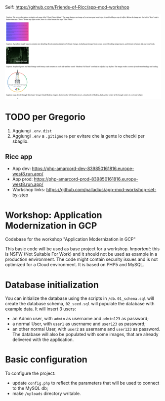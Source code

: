Self: https://github.com/Friends-of-Ricc/app-mod-workshop

![from chrome](image.png)

# TODO per Gregorio

1. Aggiungi `.env.dist`
1. Aggiungi `.env` a `.gitignore` per evitare che la gente lo checki per sbaglio.


## Ricc app

* App dev: https://php-amarcord-dev-839850161816.europe-west8.run.app/
* App prod: https://php-amarcord-prod-839850161816.europe-west8.run.app/
* Workshop links:  https://github.com/palladius/app-mod-workshop-set-by-step

# Workshop: Application Modernization in GCP
Codebase for the workshop "Application Modernization in GCP"

This basic code will be used as base project for a workshop. *Important*: this is NSFW (Not Suitable For Work) and it should not be used as example in a production environment. The code might contain security issues and is not optimized for a Cloud environment. It is based on PHP5 and MySQL.


# Database initialization
You can initialize the database using the scripts in `/db`. `01_schema.sql` will create the database schema, `02_seed.sql` will populate the database with example data. It will insert 3 users:
* an Admin user, with `admin` as username and `admin123` as password;
* a normal User, with `user1` as username and `user123` as password;
* an other normal User, with `user2` as username and `user123` as password.
The database will also be populated with some images, that are already delivered with the application.

# Basic configuration

To configure the project:

* update `config.php` to reflect the parameters that will be used to connect to the MySQL db;
* make `/uploads` directory writable.

